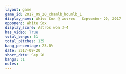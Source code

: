 ```yaml
---
layout: game
game_id: 2017_09_20_chamlb_houmlb_1
display_name: White Sox @ Astros – September 20, 2017
opponent: White Sox
display_score: Astros won 3-4
has_video: True
total_bangs: 31
total_pitches: 135
bang_percentage: 23.0%
date: 2017-09-20
short_date: Sep 20
bangs: 31
notes: 
---
```

